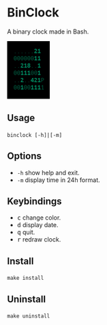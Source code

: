 # BinClock

A binary clock made in Bash.

![screenshot](img/screenshot.png)

## Usage

`binclock [-h]|[-m]`

## Options

* `-h` show help and exit.
* `-m` display time in 24h format.

## Keybindings

* <kbd>c</kbd> change color.
* <kbd>d</kbd> display date.
* <kbd>q</kbd> quit.
* <kbd>r</kbd> redraw clock.

## Install

`make install`

## Uninstall

`make uninstall`






